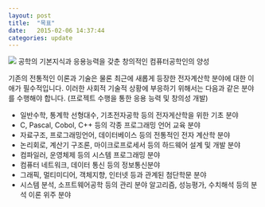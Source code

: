 ```yaml
---
layout: post
title:  "목표"
date:   2015-02-06 14:37:44
categories: update
---
```


<img src="https://file.mk.co.kr/meet/neds/2019/03/image_readtop_2019_173327_15532190043679512">
공학의 기본지식과 응용능력을 갖춘 창의적인 컴퓨터공학인의 양성

기존의 전통적인 이론과 기술은 물론 최근에 새롭게 등장한 전자계산학 분야에 대한 이애가 필수적입니다. 이러한 사회적 기술적 상황에 부응하기 위해서는 다음과 같은 분야를 수행해야 합니다. (프로젝트 수행을 통한 응용 능력 및 창의성 개발)

+ 일반수학, 통계학 선형대수, 기초전자공학 등의 전자게산학을 위한 기초 분야
+ C, Pascal, Cobol, C++ 등의 각종 프로그래밍 언어 교육 분야
+ 자료구조, 프로그래밍언어, 데이터베이스 등의 전통적인 전자 계산학 분야
+ 논리회로, 계산기 구조론, 마이크로프로세서 등의 하드웨어 설계 및 개발 분야
+ 컴파일러, 운영체제 등의 시스템 프로그래밍 분야
+ 컴퓨터 네트워크, 데이터 통신 등의 정보통신분야
+ 그래픽, 멀티미디어, 객체지향, 인터넷 등과 관계된 첨단학문 분야
+ 시스템 분석, 소프트웨어공학 등의 관리 분야 알고리즘, 성능평가, 수치해석 등의 분석 이론 위주 분야
